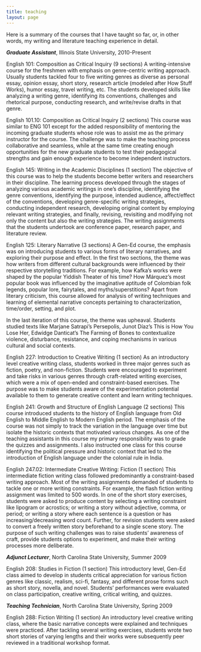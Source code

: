 ```yaml
---
title: teaching
layout: page
---
```


Here is a summary of the courses that I have taught so far, or, in other words, my writing and literature teaching experience in detail.

***Graduate Assistant***, Illinois State University, 2010-Present

English 101:  Composition as Critical Inquiry (9 sections)
A writing-intensive course for the freshmen with emphasis on genre-centric writing approach. Usually students tackled four to five writing genres as diverse as personal essay, opinion essay, short story, research article (modeled after How Stuff Works), humor essay, travel writing, etc. The students developed skills like analyzing a writing genre, identifying its conventions, challenges and rhetorical purpose, conducting research, and write/revise drafts in that genre.

English 101.10: Composition as Critical Inquiry (2 sections)
This course was similar to ENG 101 except for the added responsibility of mentoring the incoming graduate students whose role was to assist me as the primary instructor for the course. The challenge was to make the teaching process collaborative and seamless, while at the same time creating enough opportunities for the new graduate students to test their pedagogical strengths and gain enough experience to become independent instructors.

English 145: Writing in the Academic Disciplines (1 section)
The objective of this course was to help the students become better writers and researchers in their discipline. The learning process developed through the stages of analyzing various academic writings in one’s discipline, identifying the genre conventions, identifying the purpose, intended audience, affect/effect of the conventions, developing genre-specific writing strategies, conducting independent research, developing original content by employing relevant writing strategies, and finally, revising, revisiting and modifying not only the content but also the writing strategies. The writing assignments that the students undertook are conference paper, research paper, and literature review.

English 125: Literary Narrative (3 sections)
A Gen-Ed course, the emphasis was on introducing students to various forms of literary narratives, and exploring their purpose and effect. In the first two sections, the theme was how writers from different cultural backgrounds were influenced by their respective storytelling traditions. For example, how Kafka’s works were shaped by the popular Yiddish Theater of his time? How Márquez’s most popular book was influenced by the imaginative aptitude of Colombian folk legends, popular lore, fairytales, and myths/superstitions? Apart from literary criticism, this course allowed for analysis of writing techniques and learning of elemental narrative concepts pertaining to characterization, time/order, setting, and plot.

In the last iteration of this course, the theme was upheaval. Students studied texts like Marjane Satrapi’s Persepolis, Junot Díaz’s This is How You Lose Her, Edwidge Danticat’s The Farming of Bones to contextualize violence, disturbance, resistance, and coping mechanisms in various cultural and social contexts.

English 227: Introduction to Creative Writing (1 section)
As an introductory level creative writing class, students worked in three major genres such as fiction, poetry, and non-fiction. Students were encouraged to experiment and take risks in various genres through craft-related writing exercises, which were a mix of open-ended and constraint-based exercises. The purpose was to make students aware of the experimentation potential available to them to generate creative content and learn writing techniques.

English 241: Growth and Structure of English Language (2 sections)
This course introduced students to the history of English language from Old English to Middle English to Modern English period. The emphasis of the course was not simply to track the variation in the language over time but isolate the historic contexts that motivated various changes. As one of the teaching assistants in this course my primary responsibility was to grade the quizzes and assignments. I also instructed one class for this course identifying the political pressure and historic context that led to the introduction of English language under the colonial rule in India.

English 247.02: Intermediate Creative Writing: Fiction (1 section)
This intermediate fiction writing class followed predominantly a constraint-based writing approach. Most of the writing assignments demanded of students to tackle one or more writing constraints. For example, the flash fiction writing assignment was limited to 500 words. In one of the short story exercises, students were asked to produce content by selecting a writing constraint like lipogram or acrostics; or writing a story without adjective, comma, or period; or writing a story where each sentence is a question or has increasing/decreasing word count. Further, for revision students were asked to convert a freely written story beforehand to a single scene story. The purpose of such writing challenges was to raise students’ awareness of craft, provide students options to experiment, and make their writing processes more deliberate.


***Adjunct Lecturer***, North Carolina State University, Summer 2009

English 208: Studies in Fiction (1 section)
This introductory level, Gen-Ed class aimed to develop in students critical appreciation for various fiction genres like classic, realism, sci-fi, fantasy, and different prose forms such as short story, novella, and novel. Students’ performances were evaluated on class participation, creative writing, critical writing, and quizzes.


***Teaching Technician***, North Carolina State University, Spring 2009

English 288: Fiction Writing (1 section)
An introductory level creative writing class, where the basic narrative concepts were explained and techniques were practiced. After tackling several writing exercises, students wrote two short stories of varying lengths and their works were subsequently peer reviewed in a traditional workshop format.

